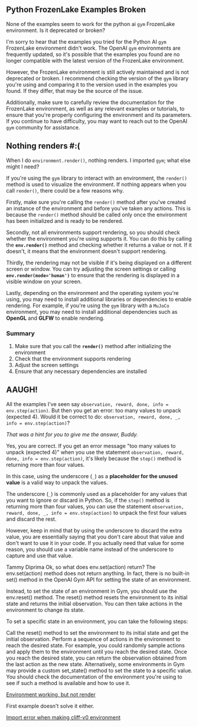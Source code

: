 ## Python FrozenLake Examples Broken

None of the examples seem to work for the python ai `gym` FrozenLake environment.  Is it deprecated or broken?

I'm sorry to hear that the examples you tried for the Python AI `gym` FrozenLake environment didn't work. The OpenAI `gym` environments are frequently updated, so it's possible that the examples you found are no longer compatible with the latest version of the FrozenLake environment.

However, the FrozenLake environment is still actively maintained and is not deprecated or broken. I recommend checking the version of the `gym` library you're using and comparing it to the version used in the examples you found. If they differ, that may be the source of the issue.

Additionally, make sure to carefully review the documentation for the FrozenLake environment, as well as any relevant examples or tutorials, to ensure that you're properly configuring the environment and its parameters. If you continue to have difficulty, you may want to reach out to the OpenAI `gym` community for assistance.


## Nothing renders #:(

When I do `environment.render()`, nothing renders.  I imported `gym`; what else might I need?

If you're using the `gym` library to interact with an environment, the `render()` method is used to visualize the environment. If nothing appears when you call `render()`, there could be a few reasons why.

Firstly, make sure you're calling the `render()` method after you've created an instance of the environment and before you've taken any actions. This is because the `render()` method should be called only once the environment has been initialized and is ready to be rendered.

Secondly, not all environments support rendering, so you should check whether the environment you're using supports it. You can do this by calling the **`env.render()`** method and checking whether it returns a value or not. If it doesn't, it means that the environment doesn't support rendering.

Thirdly, the rendering may not be visible if it's being displayed on a different screen or window. You can try adjusting the screen settings or calling **`env.render(mode='human')`** to ensure that the rendering is displayed in a visible window on your screen.

Lastly, depending on the environment and the operating system you're using, you may need to install additional libraries or dependencies to enable rendering. For example, if you're using the `gym` library with a `MuJoCo` environment, you may need to install additional dependencies such as **OpenGL** and **GLFW** to enable rendering.

### Summary

1. Make sure that you call the **`render()`** method after initializing the environment
2. Check that the environment supports rendering
3. Adjust the screen settings
4. Ensure that any necessary dependencies are installed

## AAUGH!

All the examples I've seen say `observation, reward, done, info = env.step(action)`.  But then you get an error: too many values to unpack (expected 4).  Would it be correct to do: `observation, reward, done, _, info = env.step(action)`?

_That was a hint for you to give me the answer, Buddy._

Yes, you are correct. If you get an error message "too many values to unpack (expected 4)" when you use the statement `observation, reward, done, info = env.step(action)`, it's likely because the `step()` method is returning more than four values.

In this case, using the underscore (`_`) as a **placeholder for the unused value** is a valid way to unpack the values.

The underscore (`_`) is commonly used as a placeholder for any values that you want to ignore or discard in Python. So, if the `step()` method is returning more than four values, you can use the statement `observation, reward, done, _, info = env.step(action)` to unpack the first four values and discard the rest.

However, keep in mind that by using the underscore to discard the extra value, you are essentially saying that you don't care about that value and don't want to use it in your code. If you actually need that value for some reason, you should use a variable name instead of the underscore to capture and use that value.




Tammy Diprima
Ok, so what does env.set(action) return?
The env.set(action) method does not return anything. In fact, there is no built-in set() method in the OpenAI Gym API for setting the state of an environment.

Instead, to set the state of an environment in Gym, you should use the env.reset() method. The reset() method resets the environment to its initial state and returns the initial observation. You can then take actions in the environment to change its state.

To set a specific state in an environment, you can take the following steps:

Call the reset() method to set the environment to its initial state and get the initial observation.
Perform a sequence of actions in the environment to reach the desired state. For example, you could randomly sample actions and apply them to the environment until you reach the desired state.
Once you reach the desired state, you can return the observation obtained from the last action as the new state.
Alternatively, some environments in Gym may provide a custom set_state() method to set the state to a specific value. You should check the documentation of the environment you're using to see if such a method is available and how to use it.

[Environment working, but not render](https://github.com/openai/gym/issues/762)

First example doesn't solve it either.

[Import error when making cliff-v0 environment](https://github.com/openai/gym/issues/2779)



<br>
